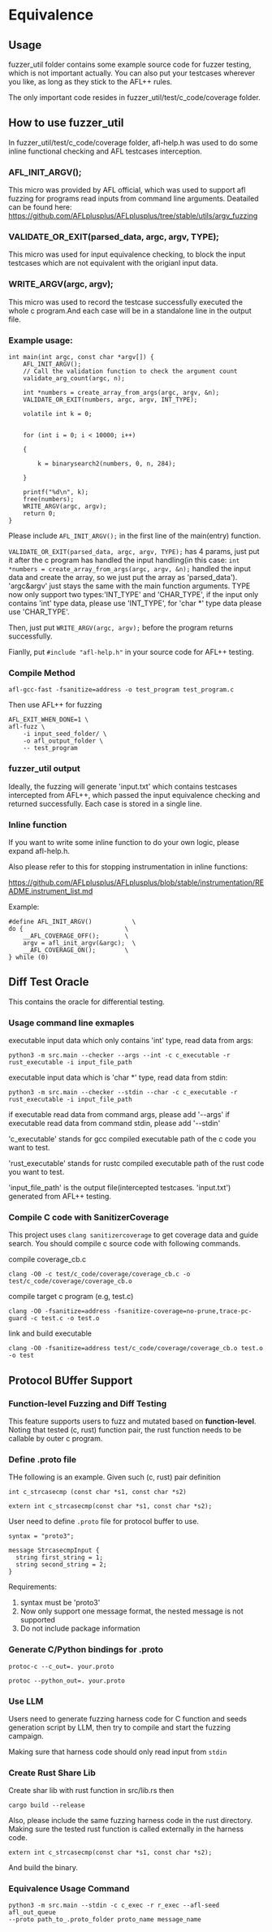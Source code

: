 # Equivalence

## Usage
fuzzer_util folder contains some example source code for fuzzer testing, which is not important actually. You can also put your testcases wherever you like, as long as they stick to the AFL++ rules.

The only important code resides in fuzzer_util/test/c_code/coverage folder.

## How to use fuzzer_util
In fuzzer_util/test/c_code/coverage folder, afl-help.h was used to do some inline functional checking and AFL testcases interception.
### AFL_INIT_ARGV();
This micro was provided by AFL official, which was used to support afl fuzzing for programs read inputs from command line arguments.
Deatailed can be found here:
https://github.com/AFLplusplus/AFLplusplus/tree/stable/utils/argv_fuzzing
### VALIDATE_OR_EXIT(parsed_data, argc, argv, TYPE);
This micro was used for input equivalence checking, to block the input testcases which are not equivalent with the origianl input data.
### WRITE_ARGV(argc, argv);
This micro was used to record the testcase successfully executed the whole c program.And each case will be in a standalone line in the output file.

### Example usage:
```
int main(int argc, const char *argv[]) {
    AFL_INIT_ARGV();
    // Call the validation function to check the argument count
    validate_arg_count(argc, n);

    int *numbers = create_array_from_args(argc, argv, &n);
    VALIDATE_OR_EXIT(numbers, argc, argv, INT_TYPE);

    volatile int k = 0;


    for (int i = 0; i < 10000; i++)

    {

        k = binarysearch2(numbers, 0, n, 284);

    }

    printf("%d\n", k);
    free(numbers);
    WRITE_ARGV(argc, argv);
    return 0;
}
```
Please include `AFL_INIT_ARGV();` in the first line of the main(entry) function.

`VALIDATE_OR_EXIT(parsed_data, argc, argv, TYPE);` has 4 params, just put it after the c program has handled the input handling(in this case: `int *numbers = create_array_from_args(argc, argv, &n);` handled the input data and create the array, so we just put the array as 'parsed_data'). 'argc&argv' just stays the same with the main function arguments. TYPE now only support two types:'INT_TYPE' and 'CHAR_TYPE', if the input only contains 'int' type data, please use 'INT_TYPE', for 'char *' type data please use 'CHAR_TYPE'.

Then, just put `WRITE_ARGV(argc, argv);` before the program returns successfully.

Fianlly, put `#include "afl-help.h"` in your source code for AFL++ testing.

### Compile Method
```
afl-gcc-fast -fsanitize=address -o test_program test_program.c
```
Then use AFL++ for fuzzing
```
AFL_EXIT_WHEN_DONE=1 \
afl-fuzz \
    -i input_seed_folder/ \
    -o afl_output_folder \
    -- test_program
```

### fuzzer_util output
Ideally, the fuzzing will generate 'input.txt' which contains testcases intercepted from AFL++, which passed the input equivalence checking and returned successfully. Each case is stored in a single line.

### Inline function
If you want to write some inline function to do your own logic, please expand afl-help.h.

Also please refer to this for stopping instrumentation in inline functions:

https://github.com/AFLplusplus/AFLplusplus/blob/stable/instrumentation/README.instrument_list.md

Example:
```
#define AFL_INIT_ARGV()           \
do {                            \
    __AFL_COVERAGE_OFF();       \
    argv = afl_init_argv(&argc);  \
    __AFL_COVERAGE_ON();        \
} while (0)
```
## Diff Test Oracle
This contains the oracle for differential testing.

### Usage command line exmaples
executable input data which only contains 'int' type, read data from args:
```
python3 -m src.main --checker --args --int -c c_executable -r rust_executable -i input_file_path
```
executable input data which is 'char *' type, read data from stdin:
```
python3 -m src.main --checker --stdin --char -c c_executable -r rust_executable -i input_file_path
```

if executable read data from command args, please add '--args'
if executable read data from command stdin, please add '--stdin'

'c_executable' stands for gcc compiled executable path of the c code you want to test.

'rust_executable' stands for rustc compiled executable path of the rust code you want to test.

'input_file_path' is the output file(intercepted testcases. 'input.txt') generated from AFL++ testing.

### Compile C code with SanitizerCoverage
This project uses `clang sanitizercoverage` to get coverage data and guide search.
You should compile c source code with following commands.

compile coverage_cb.c
```
clang -O0 -c test/c_code/coverage/coverage_cb.c -o test/c_code/coverage/coverage_cb.o
```
compile target c program (e.g, test.c)
```
clang -O0 -fsanitize=address -fsanitize-coverage=no-prune,trace-pc-guard -c test.c -o test.o
```
link and build executable
```
clang -O0 -fsanitize=address test/c_code/coverage/coverage_cb.o test.o -o test
```


## Protocol BUffer Support

### Function-level Fuzzing and Diff Testing
This feature supports users to fuzz and mutated based on **function-level**.
Noting that tested (c, rust) function pair, the rust function needs to be callable by outer c program.

### Define .proto file
THe following is an example.
Given such (c, rust) pair definition
```
int c_strcasecmp (const char *s1, const char *s2)
```
```
extern int c_strcasecmp(const char *s1, const char *s2);
```

User need to define `.proto` file for protocol buffer to use.
```
syntax = "proto3";

message StrcasecmpInput {
  string first_string = 1;
  string second_string = 2;
}
```
Requirements: 

1. syntax must be 'proto3'
2. Now only support one message format, the nested message is not supported
3. Do not include package information


### Generate C/Python bindings for .proto

```
protoc-c --c_out=. your.proto
```
```
protoc --python_out=. your.proto
```

### Use LLM
Users need to generate fuzzing harness code for C function and seeds generation script by LLM,
then try to compile and start the fuzzing campaign.

Making sure that harness code should only read input from `stdin`

### Create Rust Share Lib
Create shar lib with rust function in src/lib.rs
then 
```
cargo build --release
```
Also, please include the same fuzzing harness code in the rust directory.
Making sure the tested rust function is called externally in the harness code.
```
extern int c_strcasecmp(const char *s1, const char *s2);
```
And build the binary.

### Equivalence Usage Command

```
python3 -m src.main --stdin -c c_exec -r r_exec --afl-seed afl_out_queue
--proto path_to_.proto_folder proto_name message_name
```